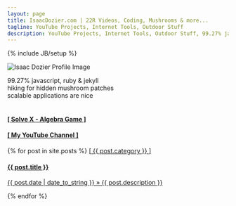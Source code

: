 ```yaml
---
layout: page
title: IsaacDozier.com | 22R Videos, Coding, Mushrooms & more...
tagline: YouTube Projects, Internet Tools, Outdoor Stuff
description: YouTube Projects, Internet Tools, Outdoor Stuff, 99.27% javascript, ruby & jekyll, hiking for hidden mushroom patches, scalable applications are nice
---
```

{% include JB/setup %}

<div class="container">
  <div class="row">
    <div class="col-xs-12 col-md-6">
      <div class="row">
        <div class="col-xs-12">
          <div class="row">
            <div class="collapse navbar-collapse navbar-ex1-collapse">
              <img class="img-circle pull-left twenty-margin-right" 
                 src="https://avatars2.githubusercontent.com/u/15636167?v=3&s=160"
                 alt="Isaac Dozier Profile Image"/>
              <p>
                99.27% javascript, ruby & jekyll <br />
                hiking for hidden mushroom patches<br />
                scalable applications are nice<br />
                <br/>
              <a target="_blank" href="{{ BASE_PATH }}/solve-X/">
                <h4>[ Solve X - Algebra Game ]</h4>
              </a>
              <a target="_blank" href="https://www.youtube.com/channel/UCZf1_WYi6mudZmfyVOcjnxQ">
                <h4>[ My YouTube Channel ]</h4>
              </a>
              </p>
            </div>
          </div>
          <div class="row list-group">
            {% for post in site.posts %}
              <a href="{{ BASE_PATH }}{{ post.url }}" class="list-group-item">
                <span>[ {{ post.category }} ]</span>
                <h4 class="list-group-item-heading">{{ post.title }}</h4>
                <p class="list-group-item-text">
                  {{ post.date | date_to_string }} &raquo; 
                  {{ post.description }}
                </p>
              </a>
            {% endfor %}    
          </div>
        </div>
      </div>
    </div>
  </div>
</div>
